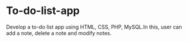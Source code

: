 # To-do-list-app
Develop a to-do list app using HTML, CSS, PHP, MySQL.In this, user can add a note, delete a note and modify notes.
